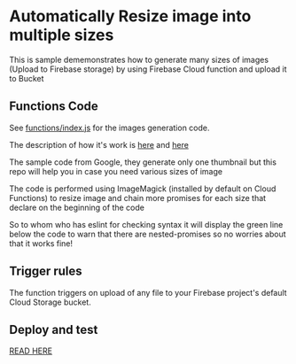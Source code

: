 # Automatically Resize image into multiple sizes

This is sample dememonstrates how to generate many sizes of images (Upload to Firebase storage) by using Firebase Cloud function and upload it to Bucket

## Functions Code

See [functions/index.js](functions/index.js) for the images generation code.

The description of how it's work is [here](https://firebase.google.com/docs/functions/gcp-storage-events) and [here](https://github.com/firebase/functions-samples/tree/master/generate-thumbnail)

The sample code from Google, they generate only one thumbnail but this repo will help you in case you need various sizes of image

The code is performed using ImageMagick (installed by default on Cloud Functions) to resize image and chain more promises for each size that declare on the beginning of the code

So to whom who has eslint for checking syntax it will display the green line below the code to warn that there are nested-promises so no worries about that it works fine!

## Trigger rules

The function triggers on upload of any file to your Firebase project's default Cloud Storage bucket.

## Deploy and test

[READ HERE](https://github.com/firebase/functions-samples/tree/master/generate-thumbnail)
